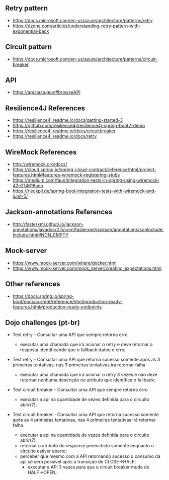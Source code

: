 ## Retry pattern 
- https://docs.microsoft.com/en-us/azure/architecture/patterns/retry
- https://dzone.com/articles/understanding-retry-pattern-with-exponential-back

## Circuit pattern
- https://docs.microsoft.com/en-us/azure/architecture/patterns/circuit-breaker

## API
- https://api.nasa.gov/#browseAPI

## Resilience4J References
- https://resilience4j.readme.io/docs/getting-started-3
- https://github.com/resilience4j/resilience4j-spring-boot2-demo
- https://resilience4j.readme.io/docs/circuitbreaker
- https://resilience4j.readme.io/docs/retry

## WireMock References
- http://wiremock.org/docs/
- https://cloud.spring.io/spring-cloud-contract/reference/html/project-features.html#features-wiremock-registering-stubs
- https://medium.com/faun/integration-tests-in-spring-using-wiremock-42e214618aea
- https://rieckpil.de/spring-boot-integration-tests-with-wiremock-and-junit-5/

## Jackson-annotations References
- http://fasterxml.github.io/jackson-annotations/javadoc/2.5/com/fasterxml/jackson/annotation/JsonInclude.Include.html#NON_EMPTY

## Mock-server
- https://www.mock-server.com/where/docker.html
- https://www.mock-server.com/mock_server/creating_expectations.html

## Other references
- https://docs.spring.io/spring-boot/docs/current/reference/html/production-ready-features.html#production-ready-endpoints

## Dojo challenges (pt-br)
- Test retry - Consultar uma API que sempre retorna erro
	- executar uma chamada que irá acionar o retry e deve retornar a resposta identificando que o fallback tratou o erro;
	
- Test retry - Consultar uma API que retorna sucesso somente após as 3 primeiras tentativas, nas 3 primeiras tentativas irá retornar falha
	- executar uma chamada que irá acionar o retry 3 vezes e não deve retornar nenhuma descrição no atributo que identifica o fallback;
	
- Test circuit breaker - Consultar uma API que sempre retorna erro
	- executar a api na quantidade de vezes definida para o circuito abrir(7);

- Test circuit breaker - Consultar uma API que retorna sucesso somente após as 4 primeiras tentativas, nas 4 primeiras tentativas irá retornar falha
	- executar a api na quantidade de vezes definida para o circuito abrir(7);
	- retornar o atributo do response preenchido somente enquanto o circuito estiver aberto;
	- perceber que mesmo com a API retornando sucesso o consumo da api só será possível após a transição de CLOSE->HALF;
		- executar a API 3 vezes para que o circuit breaker mude de HALF->OPEN;
	